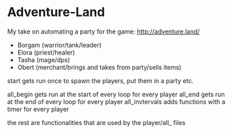 # Adventure-Land

My take on automating a party for the game: http://adventure.land/

* Borgam (warrior/tank/leader)
* Elora (priest/healer)
* Tasha (mage/dps)
* Obert (merchant/brings and takes from party/sells items)

start gets run once to spawn the players, put them in a party etc.

all_begin gets run at the start of every loop for every player
all_end gets run at the end of every loop for every player
all_invtervals adds functions with a timer for every player

the rest are functionalities that are used by the player/all_ files
